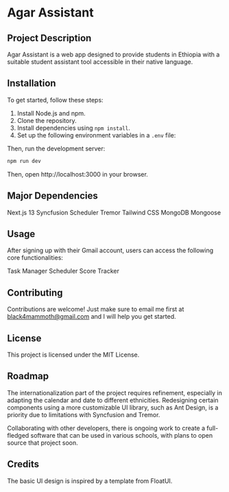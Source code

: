 # Agar Assistant

## Project Description

Agar Assistant is a web app designed to provide students in Ethiopia with a suitable student assistant tool accessible in their native language.


## Installation

To get started, follow these steps:

1. Install Node.js and npm.
2. Clone the repository.
3. Install dependencies using `npm install`.
4. Set up the following environment variables in a `.env` file:

Then, run the development server:

```bash
npm run dev
```

Then, open http://localhost:3000 in your browser.

## Major Dependencies

Next.js 13
Syncfusion Scheduler
Tremor
Tailwind CSS
MongoDB
Mongoose

## Usage
After signing up with their Gmail account, users can access the following core functionalities:

Task Manager
Scheduler
Score Tracker

## Contributing
Contributions are welcome! Just make sure to email me first at black4mammoth@gmail.com and I will help you get started.

## License
This project is licensed under the MIT License.

## Roadmap
The internationalization part of the project requires refinement, especially in adapting the calendar and date to different ethnicities. Redesigning certain components using a more customizable UI library, such as Ant Design, is a priority due to limitations with Syncfusion and Tremor.

Collaborating with other developers, there is ongoing work to create a full-fledged software that can be used in various schools, with plans to open source that project soon.

## Credits
The basic UI design is inspired by a template from FloatUI.